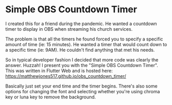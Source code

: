 # Simple OBS Countdown Timer

I created this for a friend during the pandemic. He wanted a countdown timer to display in OBS when streaming his church services. 

The problem is that all the timers he found forced you to specify a specific amount of time (ie: 15 minutes). He wanted a timer that would count down to a specific time (ie: 9AM). He couldn't find anything that met his needs. 

So in typical developer fashion I decided that more code was clearly the answer. Huzzah! I present you with the "Simple OBS Countdown Timer". This was written in Flutter Web and is hosted here: https://matthewjones517.github.io/obs_countdown_timer/

Basically just set your end time and the timer begins. There's also some options for changing the font and selecting whether you're using chroma key or luna key to remove the background. 